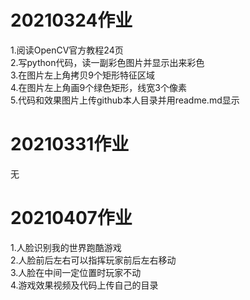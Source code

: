# 20210324作业
1.阅读OpenCV官方教程24页  
2.写python代码，读一副彩色图片并显示出来彩色  
3.在图片左上角拷贝9个矩形特征区域  
4.在图片左上角画9个绿色矩形，线宽3个像素  
5.代码和效果图片上传github本人目录并用readme.md显示  

# 20210331作业
无

# 20210407作业
1.人脸识别我的世界跑酷游戏  
2.人脸前后左右可以指挥玩家前后左右移动  
3.人脸在中间一定位置时玩家不动  
4.游戏效果视频及代码上传自己的目录  

